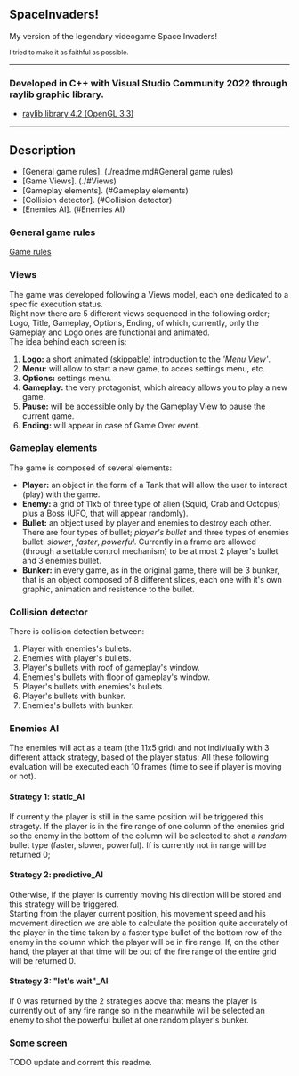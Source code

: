 ## SpaceInvaders!  
<p>My version of the legendary videogame Space Invaders!</p>
<p><sub>I tried to make it as faithful as possible.</sub></p>

---  

### Developed in C++ with Visual Studio Community 2022 through raylib graphic library.  
- [raylib library 4.2 (OpenGL 3.3)](https://github.com/raysan5/raylib)  
---  

## Description
- [General game rules]. (./readme.md#General game rules)
- [Game Views]. (./#Views)
- [Gameplay elements]. (#Gameplay elements)
- [Collision detector]. (#Collision detector)
- [Enemies AI]. (#Enemies AI)

### General game rules
[Game rules](https://www.classicgaming.cc/classics/space-invaders/play-guide)

### Views
The game was developed following a Views model, each one dedicated to a specific execution status.  
Right now there are 5 different views sequenced in the following order; Logo, Title, Gameplay, Options, Ending, of which, currently, only the
Gameplay and Logo ones are functional and animated.  
The idea behind each screen is:
1. **Logo:** a short animated (skippable) introduction to the *'Menu View'*.
2. **Menu:** will allow to start a new game, to acces settings menu, etc.
3. **Options:** settings menu.
4. **Gameplay:** the very protagonist, which already allows you to play a new game.
5. **Pause:** will be accessible only by the Gameplay View to pause the current game.
6. **Ending:** will appear in case of Game Over event.

### Gameplay elements
The game is composed of several elements:
- **Player:** an object in the form of a Tank that will allow the user to interact (play) with the game.
- **Enemy:** a grid of 11x5 of three type of alien (Squid, Crab and Octopus) plus a Boss (UFO, that will appear randomly).
- **Bullet:** an object used by player and enemies to destroy each other.  
    There are four types of bullet; *player's bullet* and three types of enemies bullet: *slower*, *faster*, *powerful*.
    Currently in a frame are allowed (through a settable control mechanism) to be at most 2 player's bullet and 3 enemies bullet.
- **Bunker:** in every game, as in the original game, there will be 3 bunker, that is an object composed of 8 different slices, each one with it's own graphic, animation and resistence to the bullet.

### Collision detector
There is collision detection between:
1. Player with enemies's bullets.
2. Enemies with player's bullets.
3. Player's bullets with roof of gameplay's window.
4. Enemies's bullets with floor of gameplay's window.
5. Player's bullets with enemies's bullets.
6. Player's bullets with bunker.
7. Enemies's bullets with bunker.

### Enemies AI
The enemies will act as a team (the 11x5 grid) and not indiviually with 3 different attack strategy, based of the player status: 
All these following evaluation will be executed each 10 frames (time to see if player is moving or not).

#### Strategy 1: static_AI  
If currently the player is still in the same position will be triggered this stragety. If the player is in the fire range of one column of the enemies grid so
the enemy in the bottom of the column will be selected to shot a _random_ bullet type (faster, slower, powerful).
If is currently not in range will be returned 0;  

#### Strategy 2: predictive_AI
Otherwise, if the player is currently moving his direction will be stored and this strategy will be triggered.  
Starting from the player current position, his movement speed and his movement direction we are able to calculate the position quite accurately of the player
in the time taken by a faster type bullet of the bottom row of the enemy in the column which the player will be in fire range.
If, on the other hand, the player at that time will be out of the fire range of the entire grid will be returned 0.  

#### Strategy 3: "let's wait"_AI
If 0 was returned by the 2 strategies above that means the player is currently out of any fire range so in the meanwhile will be selected an enemy
to shot the powerful bullet at one random player's bunker.  
  
  
### Some screen

  
TODO update and corrent this readme.  